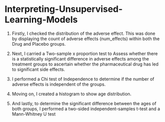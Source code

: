 # Interpreting-Unsupervised-Learning-Models

1. Firstly, I checked the distribution of the adverse effect. This was done by displaying the count of adverse effects (num_effects) within both the Drug and Placebo groups.
   
2. Next, I carried a Two-sample x proportion test to Assess whether there is a statistically significant difference in adverse effects among the treatment groups to ascertain whether the pharmaceutical drug has led to significant side effects.
   
3. I performed a Chi test of Independence to determine if the number of adverse effects is independent of the groups.
 
4. Moving on, I created a histogram to show age distribution.
  
5. And lastly, to determine the significant difference between the ages of both groups, I performed a two-sided independent-samples t-test and a Mann-Whitney U test
